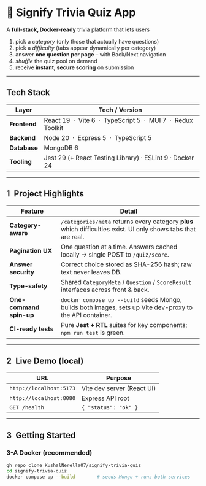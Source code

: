 # 🧠 Signify Trivia Quiz App

A **full-stack, Docker-ready** trivia platform that lets users  

1. pick a _category_ (only those that actually have questions)  
2. pick a _difficulty_ (tabs appear dynamically per category)  
3. answer **one question per page** – with Back/Next navigation  
4. _shuffle_ the quiz pool on demand  
5. receive **instant, secure scoring** on submission  

---

## Tech Stack

| Layer        | Tech / Version                                    |
|--------------|---------------------------------------------------|
| **Frontend** | React 19 &nbsp;·&nbsp; Vite 6 &nbsp;·&nbsp; TypeScript 5 &nbsp;·&nbsp; MUI 7 &nbsp;·&nbsp; Redux Toolkit |
| **Backend**  | Node 20 &nbsp;·&nbsp; Express 5 &nbsp;·&nbsp; TypeScript 5 |
| **Database** | MongoDB 6                                         |
| **Tooling**  | Jest 29 (+ React Testing Library) · ESLint 9 · Docker 24 |

---

## 1 Project Highlights

| Feature              | Detail |
|----------------------|--------|
| **Category-aware**   | `/categories/meta` returns every category **plus** which difficulties exist. UI only shows tabs that are real. |
| **Pagination UX**    | One question at a time. Answers cached locally → single POST to `/quiz/score`. |
| **Answer security**  | Correct choice stored as SHA-256 hash; raw text never leaves DB. |
| **Type-safety**      | Shared `CategoryMeta` / `Question` / `ScoreResult` interfaces across front & back. |
| **One-command spin-up** | `docker compose up --build` seeds Mongo, builds both images, sets up Vite dev-proxy to the API container. |
| **CI-ready tests**   | Pure **Jest + RTL** suites for key components; `npm run test` is green. |

---

## 2 Live Demo (local)

| URL                        | Purpose |
|----------------------------|---------|
| `http://localhost:5173`    | Vite dev server (React UI) |
| `http://localhost:8080`    | Express API root |
| `GET /health`              | `{ "status": "ok" }` |

---

## 3 Getting Started

### 3-A Docker (recommended)

```bash
gh repo clone KushalNerella07/signify-trivia-quiz
cd signify-trivia-quiz
docker compose up --build        # seeds Mongo + runs both services
